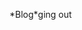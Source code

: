 <html>
  
  <head>
    <style>
      h1{ display: none }
    </style>
  </head>
  
  <body>
    <p>*Blog*ging out</p>
  </body>
</html>

